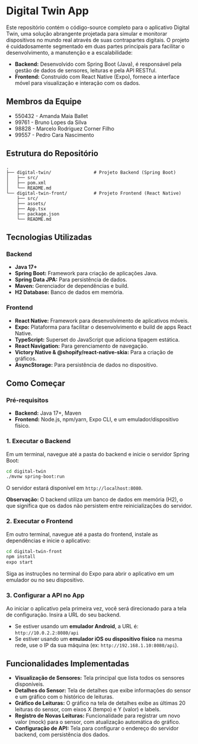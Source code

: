 # Digital Twin App

Este repositório contém o código-source completo para o aplicativo Digital Twin, uma solução abrangente projetada para simular e monitorar dispositivos no mundo real através de suas contrapartes digitais. O projeto é cuidadosamente segmentado em duas partes principais para facilitar o desenvolvimento, a manutenção e a escalabilidade:

- **Backend:** Desenvolvido com Spring Boot (Java), é responsável pela gestão de dados de sensores, leituras e pela API RESTful.
- **Frontend:** Construído com React Native (Expo), fornece a interface móvel para visualização e interação com os dados.

## Membros da Equipe

- 550432 - Amanda Maia Ballet
- 99761 - Bruno Lopes da Silva
- 98828 - Marcelo Rodriguez Corner Filho
- 99557 - Pedro Cara Nascimento

## Estrutura do Repositório

```
.
├── digital-twin/                # Projeto Backend (Spring Boot)
│   ├── src/
│   ├── pom.xml
│   └── README.md
└── digital-twin-front/          # Projeto Frontend (React Native)
    ├── src/
    ├── assets/
    ├── App.tsx
    ├── package.json
    └── README.md
```

## Tecnologias Utilizadas

### Backend
- **Java 17+**
- **Spring Boot:** Framework para criação de aplicações Java.
- **Spring Data JPA:** Para persistência de dados.
- **Maven:** Gerenciador de dependências e build.
- **H2 Database:** Banco de dados em memória.

### Frontend
- **React Native:** Framework para desenvolvimento de aplicativos móveis.
- **Expo:** Plataforma para facilitar o desenvolvimento e build de apps React Native.
- **TypeScript:** Superset do JavaScript que adiciona tipagem estática.
- **React Navigation:** Para gerenciamento de navegação.
- **Victory Native & @shopify/react-native-skia:** Para a criação de gráficos.
- **AsyncStorage:** Para persistência de dados no dispositivo.

## Como Começar

### Pré-requisitos

- **Backend:** Java 17+, Maven
- **Frontend:** Node.js, npm/yarn, Expo CLI, e um emulador/dispositivo físico.

### 1. Executar o Backend

Em um terminal, navegue até a pasta do backend e inicie o servidor Spring Boot:

```bash
cd digital-twin
./mvnw spring-boot:run
```

O servidor estará disponível em `http://localhost:8080`.

**Observação:** O backend utiliza um banco de dados em memória (H2), o que significa que os dados não persistem entre reinicializações do servidor.

### 2. Executar o Frontend

Em outro terminal, navegue até a pasta do frontend, instale as dependências e inicie o aplicativo:

```bash
cd digital-twin-front
npm install
expo start
```

Siga as instruções no terminal do Expo para abrir o aplicativo em um emulador ou no seu dispositivo.

### 3. Configurar a API no App

Ao iniciar o aplicativo pela primeira vez, você será direcionado para a tela de configuração. Insira a URL do seu backend.

- Se estiver usando um **emulador Android**, a URL é: `http://10.0.2.2:8080/api`
- Se estiver usando um **emulador iOS ou dispositivo físico** na mesma rede, use o IP da sua máquina (ex: `http://192.168.1.10:8080/api`).

## Funcionalidades Implementadas

- **Visualização de Sensores:** Tela principal que lista todos os sensores disponíveis.
- **Detalhes do Sensor:** Tela de detalhes que exibe informações do sensor e um gráfico com o histórico de leituras.
- **Gráfico de Leituras:** O gráfico na tela de detalhes exibe as últimas 20 leituras do sensor, com eixos X (tempo) e Y (valor) e labels.
- **Registro de Novas Leituras:** Funcionalidade para registrar um novo valor (mock) para o sensor, com atualização automática do gráfico.
- **Configuração de API:** Tela para configurar o endereço do servidor backend, com persistência dos dados.
